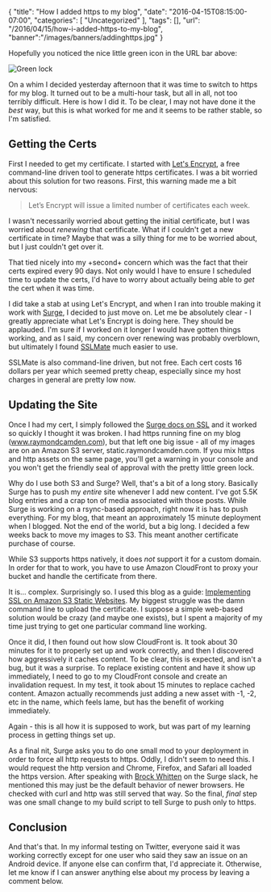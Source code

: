 
{
	"title": "How I added https to my blog",
	"date": "2016-04-15T08:15:00-07:00",
	"categories": [
		"Uncategorized"
	],
	"tags": [],
	"url": "/2016/04/15/how-i-added-https-to-my-blog",
	"banner":"/images/banners/addinghttps.jpg"
}

Hopefully you noticed the nice little green icon in the URL bar above:

<!--more-->

![Green lock](https://static.raymondcamden.com/images/2016/04/https1.jpg)

On a whim I decided yesterday afternoon that it was time to switch to https for my blog. It turned out to be a multi-hour task, but all in all, not too terribly difficult. Here is how I did it. To be clear, I may not have done it the *best* way, but this is what worked for me and it seems to be rather stable, so I'm satisfied.

Getting the Certs
---

First I needed to get my certificate. I started with [Let's Encrypt](https://letsencrypt.org/), a free command-line driven tool to generate https certificates. I was a bit worried about this solution for two reasons. First, this warning made me a bit nervous:

<blockquote>
<p>
Let’s Encrypt will issue a limited number of certificates each week.
</p>
</blockquote>

I wasn't necessarily worried about getting the initial certificate, but I was worried about *renewing* that certificate. What if I couldn't get a new certificate in time? Maybe that was a silly thing for me to be worried about, but I just couldn't get over it. 

That tied nicely into my +second+ concern which was the fact that their certs expired every 90 days. Not only would I have to ensure I scheduled time to update the certs, I'd have to worry about actually being able to *get* the cert when it was time.

I did take a stab at using Let's Encrypt, and when I ran into trouble making it work with [Surge](http://surge.sh), I decided to just move on. Let me be absolutely clear - I greatly appreciate what Let's Encrypt is doing here. They should be applauded. I'm sure if I worked on it longer I would have gotten things working, and as I said, my concern over renewing was probably overblown, but ultimately I found [SSLMate](https://sslmate.com/) much easier to use.

SSLMate is also command-line driven, but not free. Each cert costs 16 dollars per year which seemed pretty cheap, especially since my host charges in general are pretty low now. 

Updating the Site
---

Once I had my cert, I simply followed the [Surge docs on SSL](https://surge.sh/help/securing-your-custom-domain-with-ssl) and it worked so quickly I thought it was broken. I had https running fine on my blog (www.raymondcamden.com), but that left one big issue - all of my images are on an Amazon S3 server, static.raymondcamden.com. If you mix https and http assets on the same page, you'll get a warning in your console and you won't get the friendly seal of approval with the pretty little green lock.

Why do I use both S3 and Surge? Well, that's a bit of a long story. Basically Surge has to push my *entire* site whenever I add new content. I've got 5.5K blog entries and a crap ton of media associated with those posts. While Surge is working on a rsync-based approach, right now it is has to push everything. For my blog, that meant an approximately 15 minute deployment when I blogged. Not the end of the world, but a big long. I decided a few weeks back to move my images to S3. This meant another certificate purchase of course.

While S3 supports https natively, it does *not* support it for a custom domain. In order for that to work, you have to use Amazon CloudFront to proxy your bucket and handle the certificate from there. 

It is... complex. Surprisingly so. I used this blog as a guide: [Implementing SSL on Amazon S3 Static Websites](http://knightlab.northwestern.edu/2015/05/21/implementing-ssl-on-amazon-s3-static-websites/). My biggest struggle was the damn command line to upload the certificate. I suppose a simple web-based solution would be crazy (and maybe one exists), but I spent a majority of my time just trying to get one particular command line working.

Once it did, I then found out how slow CloudFront is. It took about 30 minutes for it to properly set up and work correctly, and then I discovered how aggressively it caches content. To be clear, this is expected, and isn't a bug, but it was a surprise. To replace existing content and have it show up immediately, I need to go to my CloudFront console and create an invalidation request. In my test, it took about 15 minutes to replace cached content. Amazon actually recommends just adding a new asset with -1, -2, etc in the name, which feels lame, but has the benefit of working immediately. 

Again - this is all how it is supposed to work, but was part of my learning process in getting things set up.

As a final nit, Surge asks you to do one small mod to your deployment in order to force all http requests to https. Oddly, I didn't seem to need this. I would request the http version and Chrome, Firefox, and Safari all loaded the https version. After speaking with [Brock Whitten](http://sintaxi.com/) on the Surge slack, he mentioned this may just be the default behavior of newer browsers. He checked with curl and http was still served that way. So the final, *final* step was one small change to my build script to tell Surge to push only to https.

Conclusion
---

And that's that. In my informal testing on Twitter, everyone said it was working correctly except for one user who said they saw an issue on an Android device. If anyone else can confirm that, I'd appreciate it. Otherwise, let me know if I can answer anything else about my process by leaving a comment below.
